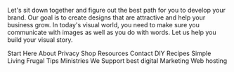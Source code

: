  Let's sit down together and figure out the best path for you to develop your brand. Our goal is to create designs that are attractive and help your business grow. In today's visual world, you need to make sure you communicate with images as well as you do with words. Let us help you build your visual story.
 

Start Here
About
Privacy
Shop
Resources
Contact
DIY
Recipes
Simple Living
Frugal Tips
Ministries We Support best digital Marketing
Web hosting
